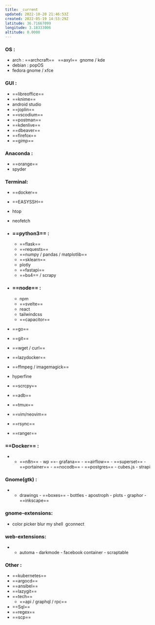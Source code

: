 ```yaml
---
title: _current
updated: 2022-10-20 21:46:53Z
created: 2022-05-19 14:53:29Z
latitude: 36.71667099
longitude: 3.18333006
altitude: 0.0000
---
```


### OS :

- arch : ==archcraft==   ==axyl==  gnome / kde
- debian : popOS
- fedora gnome / xfce

### GUI :

- ==libreoffice==
- ==knime==
- android studio
- ==joplin==
- ==vscodium==
- ==postman==
- ==kdenlive==
- ==dbeaver==
- ==firefox==
- ==gimp==

### Anaconda :

- ==orange==
- spyder

### Terminal:

- ==docker==
    
- ==EASYSSH==
    
- htop
    
- neofetch
    
- ### ==python3== :
    
    - ==flask==
    - ==requests==
    - ==numpy / pandas / matplotlib==
    - ==sklearn==
    - plotly
    - ==fastapi==
    - ==bs4== / scrapy
- ### ==node== :
    
    - npm
    - ==svelte==
    - react
    - tailwindcss
    - ==capacitor==
- ==go==
    
- ==git==
    
- ==wget / curl==
    
- ==lazydocker==
    
- ==ffmpeg / imagemagick==
    
- hyperfine
    
- ==scrcpy==
    
- ==adb==
    
- ==tmux==
    
- ==vim/neovim==
    
- ==rsync==
    
- ==ranger==
    

### ==Docker== :

- - ==n8n==
        \- wp
        ==\- grafana==
        \- ==airflow==
        \- ==superset==
        \- ==portainer==
        \- ==nocodb==
        \- ==postgres==
        \- cubes.js
        \- strapi

### Gnome(gtk) :

- - drawings
        \- ==boxes==
        \- bottles
        \- apostroph
        \- plots
        \- graphor
        \- ==inkscape==

### gnome-extensions:

- color picker
    blur my shell
     gconnect

### web-extensions:

- - automa
        \- darkmode
        \- facebook container
        \- scraptable

### Other :

- ==kubernetes==
- ==argocd==
- ==ansibel==
- ==lazygit==
- ==tech==
    - ==api / graphql / rpc==
- ==Sql==
- ==regex==
- ==scp==